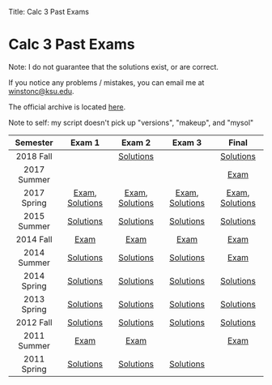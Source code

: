 Title: Calc 3 Past Exams

# Calc 3 Past Exams 

Note: I do not guarantee that the solutions exist, or are correct. 

If you notice any problems / mistakes, you can email me at winstonc@ksu.edu.

The official archive is located [here](https://archive.math.ksu.edu/course?course=math222).

Note to self: my script doesn't pick up "versions", "makeup", and "mysol"


|  Semester   |                                Exam 1                                 |                                Exam 2                                 |                                Exam 3                                 |                                 Final                                 |
|:-----------:|:---------------------------------------------------------------------:|:---------------------------------------------------------------------:|:---------------------------------------------------------------------:|:---------------------------------------------------------------------:|
|  2018 Fall  |                                                                       |                [Solutions](2018-fall-exam2-makeup.pdf)                |                                                                       |                [Solutions](2018-fall-final-makeup.pdf)                |
| 2017 Summer |                                                                       |                                                                       |                                                                       |                     [Exam](2017-summer-final.pdf)                     |
| 2017 Spring | [Exam](2017-spring-exam1.pdf), [Solutions](2017-spring-exam1-sol.pdf) | [Exam](2017-spring-exam2.pdf), [Solutions](2017-spring-exam2-sol.pdf) | [Exam](2017-spring-exam3.pdf), [Solutions](2017-spring-exam3-sol.pdf) | [Exam](2017-spring-final.pdf), [Solutions](2017-spring-final-sol.pdf) |
| 2015 Summer |                [Solutions](2015-summer-exam1-sol.pdf)                 |                [Solutions](2015-summer-exam2-sol.pdf)                 |                [Solutions](2015-summer-exam3-sol.pdf)                 |                [Solutions](2015-summer-final-sol.pdf)                 |
|  2014 Fall  |                      [Exam](2014-fall-exam1.pdf)                      |                      [Exam](2014-fall-exam2.pdf)                      |                      [Exam](2014-fall-exam3.pdf)                      |                      [Exam](2014-fall-final.pdf)                      |
| 2014 Summer |                [Solutions](2014-summer-exam1-sol.pdf)                 |                [Solutions](2014-summer-exam2-sol.pdf)                 |                [Solutions](2014-summer-exam3-sol.pdf)                 |                     [Exam](2014-summer-final.pdf)                     |
| 2014 Spring |                [Solutions](2014-spring-exam1-sol.pdf)                 |                [Solutions](2014-spring-exam2-sol.pdf)                 |                [Solutions](2014-spring-exam3-sol.pdf)                 |                [Solutions](2014-spring-final-sol.pdf)                 |
| 2013 Spring |                [Solutions](2013-spring-exam1-sol.pdf)                 |                [Solutions](2013-spring-exam2-sol.pdf)                 |                [Solutions](2013-spring-exam3-sol.pdf)                 |                [Solutions](2013-spring-final-sol.pdf)                 |
|  2012 Fall  |                 [Solutions](2012-fall-exam1-sol.pdf)                  |                 [Solutions](2012-fall-exam2-sol.pdf)                  |                 [Solutions](2012-fall-exam3-sol.pdf)                  |                 [Solutions](2012-fall-final-sol.pdf)                  |
| 2011 Summer |                     [Exam](2011-summer-exam1.pdf)                     |                     [Exam](2011-summer-exam2.pdf)                     |                                                                       |                     [Exam](2011-summer-final.pdf)                     |
| 2011 Spring |                [Solutions](2011-spring-exam1-sol.pdf)                 |                [Solutions](2011-spring-exam2-sol.pdf)                 |                [Solutions](2011-spring-exam3-sol.pdf)                 |                                                                       |

